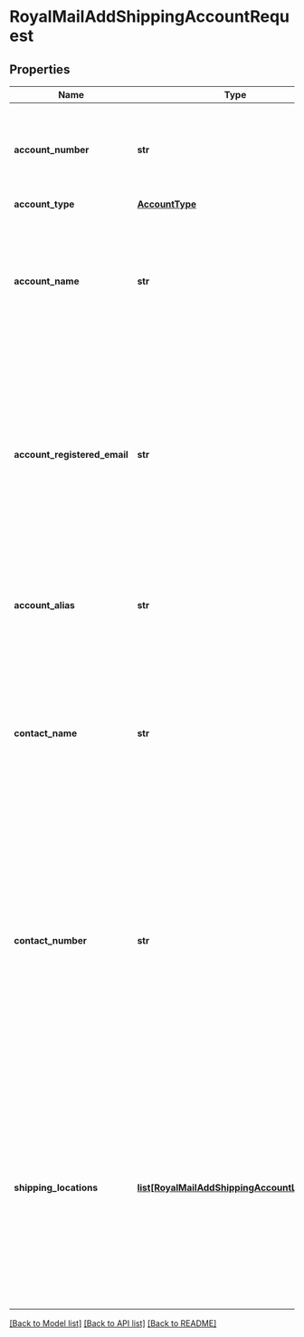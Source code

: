 # RoyalMailAddShippingAccountRequest

## Properties
Name | Type | Description | Notes
------------ | ------------- | ------------- | -------------
**account_number** | **str** | Carrier Account Number &lt;br /&gt;The account number given by the carrier. | 
**account_type** | [**AccountType**](AccountType.md) |  | 
**account_name** | **str** | Account Name &lt;br /&gt;The name on this Account. &lt;br /&gt;Defaults to your Customer name if not provided. | [optional] 
**account_registered_email** | **str** | Account Registered Email &lt;br /&gt;This is the email that was used to register your Shipping Account with the carrier when the Shipping Account was created. | 
**account_alias** | **str** | Account Alias &lt;br /&gt;Your identifier for this account. Must be unique. | 
**contact_name** | **str** | Contact Name &lt;br /&gt;Used in a create shipment request as the shipper&#x27;s contact name if the shipper address is not provided. | 
**contact_number** | **str** | Contact Number &lt;br /&gt;Used in a create shipment request as the shipper&#x27;s contact number if the shipper address is not provided, and the contact number is not set on the associated shipping location. | 
**shipping_locations** | [**list[RoyalMailAddShippingAccountLocation]**](RoyalMailAddShippingAccountLocation.md) | Shipping Locations &lt;br /&gt;At least one location is required when adding a shipping account. &lt;br /&gt;If providing a new location when adding the account, only one location can be added. | 

[[Back to Model list]](../README.md#documentation-for-models) [[Back to API list]](../README.md#documentation-for-api-endpoints) [[Back to README]](../README.md)

